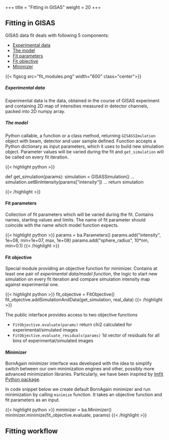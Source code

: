 +++
title = "Fitting in GISAS"
weight = 20
+++

## Fitting in GISAS

GISAS data fit deals with following 5 components:

+ [Experimental data](#experimental-data)
+ [The model](#the-model)
+ [Fit parameters](#fit-parameters)
+ [Fit objective](#fit-objective)
+ [Minimizer](#minimizer)

{{< figscg src="fit_modules.png" width="600" class="center">}}

##### Experimental data

Experimental data is the data, obtained in the course of GISAS experiment and containing 2D map of intensities measured in detector channels,
packed into 2D numpy array.

##### The model

Python callable, a function or a class method, returning `GISASSImulation` object with beam, detector and user sample defined.
Function accepts a Python dictionary as input parameters, which it uses to build new simulation object.
Parameter values will be varied during the fit and `get_simulation` will be called on every fit iteration.

{{< highlight python >}}

def get_simulation(params):
    simulation = GISASSimulation()
    ...
    simulation.setBinIntensity(params["intensity"])
    ...
    return simulation

{{< /highlight >}}

#### Fit parameters

Collection of fit parameters which will be varied during the fit.
Contains names, starting values and limits. The name of fit parameter should coincide with the name which model function expects.

{{< highlight python >}}
params = ba.Parameters()
params.add("intensity", 1e+08, min=1e+07, max, 1e+08)
params.add("sphere_radius", 10*nm, min=0.1)
{{< /highlight >}}

#### Fit objective

Special module providing an objective function for minimizer. Contains at least one pair of *experimental data/model function*, the logic 
to start new simulation on every fit iteration and compare simulation intensity map against experimental one.

{{< highlight python >}}
fit_objective = FitObjective()
fit_objective.addSimulationAndData(get_simulation, real_data)
{{< /highlight >}}

The public interface provides access to two objective functions

+ `FitObjective.evaluate(params)` return chi2 calculated for experimental/simulated images
+ `FitObjective.evaluate_residuals(params)` 1d vector of residuals for all bins of experimental/simulated images

#### Minimizer

BornAgain minimizer interface was developed with the idea to simplify switch between
our own minimization engines and other, possibly more advanced minimization libraries.
Particularly, we have been inspired by [lmfit Python package](https://lmfit.github.io/lmfit-py/).

In code snippet below we create default BornAgain minimizer and run minimization by calling `minimize` function.
It takes an objective function and fit parameters as an input.

{{< highlight python >}}
minimizer = ba.Minimizer()
minimizer.minimize(fit_objective.evaluate, params)
{{< /highlight >}}

## Fitting workflow

